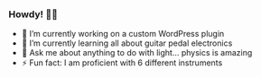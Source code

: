 ### Howdy! 👋🤠

- 🔭 I’m currently working on a custom WordPress plugin
- 🌱 I’m currently learning all about guitar pedal electronics
- 💬 Ask me about anything to do with light... physics is amazing
- ⚡ Fun fact: I am proficient with 6 different instruments
